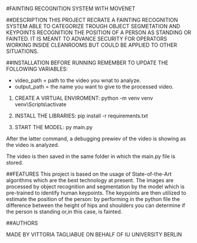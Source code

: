#FAINTING RECOGNITION SYSTEM WITH MOVENET

##DESCRIPTION
THIS PROJECT RECRATE A FAINTING RECOGNITION SYSTEM ABLE TO CATEGORIZE TROUGH OBJECT SEGMETATION AND KEYPOINTS RECOGNITION THE POSITION OF A PERSON AS STANDING OR FAINTED. 
IT IS MEANT TO ADVANCE SECURITY FOR OPERATORS WORKING INSIDE CLEANROOMS BUT COULD BE APPLIED TO OTHER SITUATIONS.

##INSTALLATION
BEFORE RUNNING REMEMBER TO UPDATE THE FOLLOWING VARIABLES:
- video_path = path to the video you wnat to analyze.
- output_path = the name you want to give to the processed video.

1. CREATE A VIRTUAL ENVIROMENT:
python -m venv venv
venv\Scripts\activate 

2. INSTALL THE LIBRARIES:
pip install -r requirements.txt

3. START THE MODEL:
py main.py

After the latter command, a debugging prewiev of the video is showing as the video is analyzed.

The video is then saved in the same folder in which the main.py file is stored.


##FEATURES
This project is based on the usage of State-of-the-Art algorithms which are the best technology at present. The images are processed by object recognition and segmentation by the model which is pre-trained to identify human keypoints. The keypoints are then utilized to estimate the position of the person: by performing in the python file the difference between the height of hips and shoulders you can determine if the person is standing or,in this case, is fainted. 


##AUTHORS

MADE BY VITTORIA TAGLIABUE ON BEHALF OF IU UNIVERSITY BERLIN
